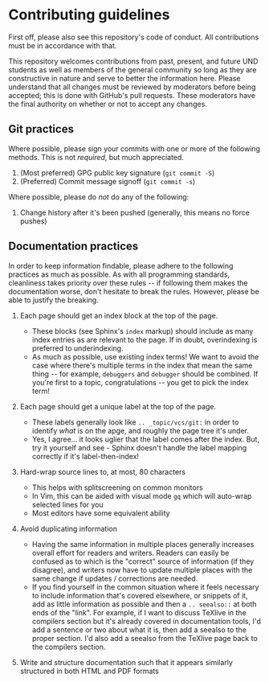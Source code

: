 # Contributing guidelines

First off, please also see this repository's code of conduct.  All
contributions must be in accordance with that.

This repository welcomes contributions from past, present, and future UND
students as well as members of the general community so long as they are
constructive in nature and serve to better the information here.  Please
understand that all changes must be reviewed by moderators before being
accepted; this is done with GitHub's pull requests.  These moderators have the
final authority on whether or not to accept any changes.

## Git practices

Where possible, please sign your commits with one or more of the following
methods.  This is not *required*, but much appreciated.

1. (Most preferred) GPG public key signature (`git commit -S`)
2. (Preferred) Commit message signoff (`git commit -s`)

Where possible, please do *not* do any of the following:

1. Change history after it's been pushed (generally, this means no force pushes)

## Documentation practices

In order to keep information findable, please adhere to the following practices
as much as possible.  As with all programming standards, cleanliness takes
priority over these rules -- if following them makes the documentation worse,
don't hesitate to break the rules.  However, please be able to justify the
breaking.

1. Each page should get an index block at the top of the page.

   * These blocks (see Sphinx's ``index`` markup) should include as many index
     entries as are relevant to the page.  If in doubt, overindexing is
     preferred to underindexing.
   * As much as possible, use existing index terms!  We want to avoid the case
     where there's multiple terms in the index that mean the same thing -- for
     example, ``debuggers`` and ``debugger`` should be combined.  If you're
     first to a topic, congratulations -- you get to pick the index term!

2. Each page should get a unique label at the top of the page.

   * These labels generally look like ``.. _topic/vcs/git:`` in order to
     identify *what* is on the apge, and roughly the page tree it's under. 
   * Yes, I agree... it looks uglier that the label comes after the index.
     But, try it yourself and see - Sphinx doesn't handle the label mapping
     correctly if it's label-then-index!

3. Hard-wrap source lines to, at most, 80 characters

   * This helps with splitscreening on common monitors
   * In Vim, this can be aided with visual mode ``gq`` which will auto-wrap
     selected lines for you
   * Most editors have some equivalent ability

4. Avoid duplicating information

   * Having the same information in multiple places generally increases overall
     effort for readers and writers.  Readers can easily be confused as to
     which is the "correct" source of information (if they disagree), and
     writers now have to update multiple places with the same change if updates
     / corrections are needed.
   * If you find yourself in the common situation where it feels necessary to
     include information that's covered elsewhere, or snippets of it, add as
     little information as possible and then a ``.. seealso::`` at both ends of
     the "link".  For example, if I want to discuss TeXlive in the compilers
     section but it's already covered in documentation tools, I'd add a
     sentence or two about what it is, then add a seealso to the proper
     section.  I'd also add a seealso from the TeXlive page back to the
     compilers section.

5. Write and structure documentation such that it appears similarly structured
   in both HTML and PDF formats

